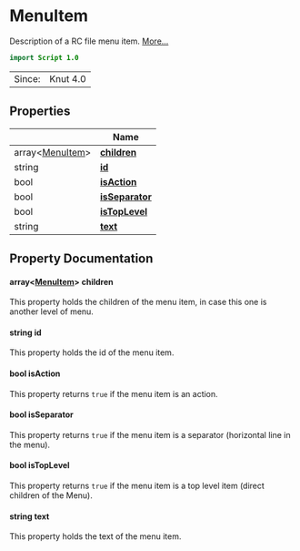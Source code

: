 # MenuItem

Description of a RC file menu item. [More...](#detailed-description)

```qml
import Script 1.0
```

<table>
<tr><td>Since:</td><td>Knut 4.0</td></tr>
</table>

## Properties

| | Name |
|-|-|
|array<[MenuItem](../script/menuitem.md)>|**[children](#children)**|
|string|**[id](#id)**|
|bool|**[isAction](#isAction)**|
|bool|**[isSeparator](#isSeparator)**|
|bool|**[isTopLevel](#isTopLevel)**|
|string|**[text](#text)**|

## Property Documentation

#### <a name="children"></a>array<[MenuItem](../script/menuitem.md)> **children**

This property holds the children of the menu item, in case this one is another level of menu.

#### <a name="id"></a>string **id**

This property holds the id of the menu item.

#### <a name="isAction"></a>bool **isAction**

This property returns `true` if the menu item is an action.

#### <a name="isSeparator"></a>bool **isSeparator**

This property returns `true` if the menu item is a separator (horizontal line in the menu).

#### <a name="isTopLevel"></a>bool **isTopLevel**

This property returns `true` if the menu item is a top level item (direct children of the Menu).

#### <a name="text"></a>string **text**

This property holds the text of the menu item.
